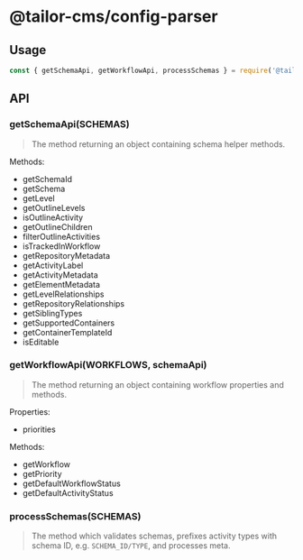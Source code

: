 # @tailor-cms/config-parser

## Usage

```js
const { getSchemaApi, getWorkflowApi, processSchemas } = require('@tailor-cms/config-parser');
```

## API

### getSchemaApi(SCHEMAS)
> The method returning an object containing schema helper methods.

Methods:
- getSchemaId
- getSchema
- getLevel
- getOutlineLevels
- isOutlineActivity
- getOutlineChildren
- filterOutlineActivities
- isTrackedInWorkflow
- getRepositoryMetadata
- getActivityLabel
- getActivityMetadata
- getElementMetadata
- getLevelRelationships
- getRepositoryRelationships
- getSiblingTypes
- getSupportedContainers
- getContainerTemplateId
- isEditable

### getWorkflowApi(WORKFLOWS, schemaApi)
> The method returning an object containing workflow properties and methods.

Properties:
- priorities

Methods:
- getWorkflow
- getPriority
- getDefaultWorkflowStatus
- getDefaultActivityStatus

### processSchemas(SCHEMAS)
> The method which validates schemas, prefixes activity types with schema ID, e.g. `SCHEMA_ID/TYPE`, 
> and processes meta.
